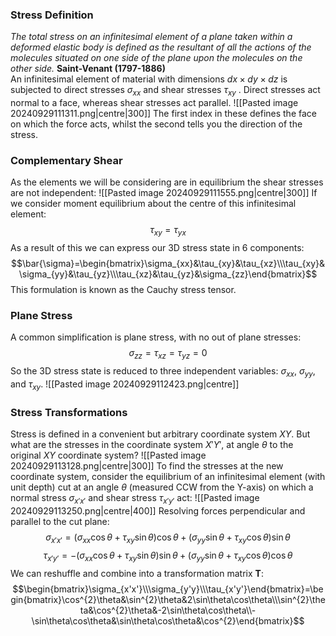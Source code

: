 ### Stress Definition
*The total stress on an infinitesimal element of a plane taken within a deformed elastic body is defined as the resultant of all the actions of the molecules situated on one side of the plane upon the molecules on the other side.*
**Saint-Venant (1797-1886)**
\
An infinitesimal element of material with dimensions $dx×dy ×dz$ is subjected to direct stresses $σ_{xx}$ and shear stresses $τ_{xy}$ . Direct stresses act normal to a face, whereas shear stresses act parallel.
![[Pasted image 20240929111311.png|centre|300]]
The first index in these defines the face on which the force acts, whilst the second tells you the direction of the stress.
### Complementary Shear
As the elements we will be considering are in equilibrium the shear stresses are not independent:
![[Pasted image 20240929111555.png|centre|300]]
If we consider moment equilibrium about the centre of this infinitesimal element:
$$\tau_{xy}=\tau_{yx}$$
As a result of this we can express our 3D stress state in 6 components:
$$\bar{\sigma}=\begin{bmatrix}\sigma_{xx}&\tau_{xy}&\tau_{xz}\\\tau_{xy}&\sigma_{yy}&\tau_{yz}\\\tau_{xz}&\tau_{yz}&\sigma_{zz}\end{bmatrix}$$
This formulation is known as the Cauchy stress tensor.
### Plane Stress
A common simplification is plane stress, with no out of plane stresses:
$$\sigma_{zz}=\tau_{xz}=\tau_{yz}=0$$
So the 3D stress state is reduced to three independent variables: $\sigma_{xx}$, $\sigma_{yy}$, and $\tau_{xy}$.
![[Pasted image 20240929112423.png|centre]]
### Stress Transformations
Stress is defined in a convenient but arbitrary coordinate system $XY$. But what are the stresses in the coordinate system $X'Y'$, at angle $\theta$ to the original $XY$ coordinate system?
![[Pasted image 20240929113128.png|centre|300]]
To find the stresses at the new coordinate system, consider the equilibrium of an infinitesimal element (with unit depth) cut at an angle $\theta$ (measured CCW from the Y-axis) on which a normal stress $\sigma_{x'x'}$ and shear stress $\tau_{x'y'}$ act:
![[Pasted image 20240929113250.png|centre|400]]
Resolving forces perpendicular and parallel to the cut plane:
$$\sigma_{x'x'}=(\sigma_{xx}\cos\theta+\tau_{xy}\sin\theta)\cos\theta+(\sigma_{yy}\sin\theta+\tau_{xy}\cos\theta)\sin\theta$$
$$\tau_{x'y'}=-(\sigma_{xx}\cos\theta+\tau_{xy}\sin\theta)\sin\theta+(\sigma_{yy}\sin\theta+\tau_{xy}\cos\theta)\cos\theta$$
We can reshuffle and combine into a transformation matrix $\textbf{T}$:
$$\begin{bmatrix}\sigma_{x'x'}\\\sigma_{y'y}\\\tau_{x'y'}\end{bmatrix}=\begin{bmatrix}\cos^{2}\theta&\sin^{2}\theta&2\sin\theta\cos\theta\\\sin^{2}\theta&\cos^{2}\theta&-2\sin\theta\cos\theta\\-\sin\theta\cos\theta&\sin\theta\cos\theta&\cos^{2}\end{bmatrix}$$